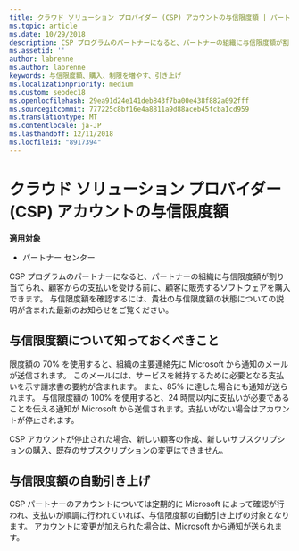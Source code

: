 ```yaml
---
title: クラウド ソリューション プロバイダー (CSP) アカウントの与信限度額 | パートナー センター
ms.topic: article
ms.date: 10/29/2018
description: CSP プログラムのパートナーになると、パートナーの組織に与信限度額が割り当てられ、顧客からの支払いを受ける前に、顧客に販売するソフトウェアを購入できます。
ms.assetid: ''
author: labrenne
ms.author: labrenne
keywords: 与信限度額、購入、制限を増やす、引き上げ
ms.localizationpriority: medium
ms.custom: seodec18
ms.openlocfilehash: 29ea91d24e141deb843f7ba00e438f882a092fff
ms.sourcegitcommit: 777225c8bf16e4a8811a9d88aceb45fcba1cd959
ms.translationtype: MT
ms.contentlocale: ja-JP
ms.lasthandoff: 12/11/2018
ms.locfileid: "8917394"
---
```

# <a name="cloud-solution-provider-csp-account-credit-limits"></a>クラウド ソリューション プロバイダー (CSP) アカウントの与信限度額

**適用対象**

- パートナー センター

CSP プログラムのパートナーになると、パートナーの組織に与信限度額が割り当てられ、顧客からの支払いを受ける前に、顧客に販売するソフトウェアを購入できます。 与信限度額を確認するには、貴社の与信限度額の状態についての説明が含まれた最新のお知らせをご覧ください。  

## <a name="what-you-need-to-know-about-your-credit-limit"></a>与信限度額について知っておくべきこと

限度額の 70% を使用すると、組織の主要連絡先に Microsoft から通知のメールが送信されます。 このメールには、サービスを維持するために必要となる支払いを示す請求書の要約が含まれます。 また、85% に達した場合にも通知が送られます。 与信限度額の 100% を使用すると、24 時間以内に支払いが必要であることを伝える通知が Microsoft から送信されます。支払いがない場合はアカウントが停止されます。 

CSP アカウントが停止された場合、新しい顧客の作成、新しいサブスクリプションの購入、既存のサブスクリプションの変更はできません。

## <a name="automatic-credit-limit-increase"></a>与信限度額の自動引き上げ

CSP パートナーのアカウントについては定期的に Microsoft  によって確認が行われ、支払いが順調に行われていれば、与信限度額の自動引き上げの対象となります。 アカウントに変更が加えられた場合は、Microsoft から通知が送られます。 